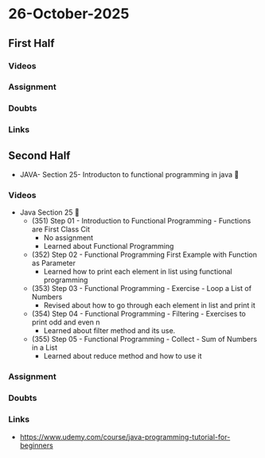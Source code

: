 # 26-October-2025

## First Half

### Videos

### Assignment

### Doubts

### Links

## Second Half
- JAVA- Section 25- Introducton to functional programming in java 🔄

### Videos
- Java Section 25 🔄
    - (351) Step 01 - Introduction to Functional Programming - Functions are First Class Cit
        - No assignment
        - Learned about Functional Programming
    - (352) Step 02 - Functional Programming First Example with Function as Parameter
        - Learned how to print each element in list using functional programming
    - (353) Step 03 - Functional Programming - Exercise - Loop a List of Numbers
        - Revised about how to go through each element in list and print it
    - (354) Step 04 - Functional Programming - Filtering - Exercises to print odd and even n
        - Learned about filter method and its use.
    - (355) Step 05 - Functional Programming - Collect - Sum of Numbers in a List
        - Learned about reduce method and how to use it

### Assignment

### Doubts

### Links
- https://www.udemy.com/course/java-programming-tutorial-for-beginners